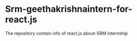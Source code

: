 # Srm-geethakrishnaintern-for-react.js
The repository contain info of react.js about-SRM internship
